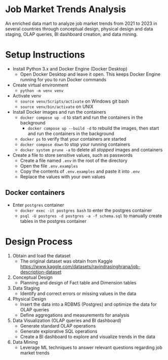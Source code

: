 # Job Market Trends Analysis
An enriched data mart to analyze job market trends from 2021 to 2023 in several countries through conceptual design, physical design and data staging, OLAP queries, BI dashboard creation, and data mining.

# Setup Instructions
- Install Python 3.x and Docker Engine (Docker Desktop)
    - Open Docker Desktop and leave it open. This keeps Docker Engine running for you to run Docker commands
- Create virtual environment
    - `python -m venv venv`
- Activate venv
    - `source venv/Scripts/activate` on Windows git bash
    - `source venv/bin/activate` on UNIX
- Install Docker images and run the containers
    - `docker compose up -d` to start and run the containers in the background
        - `docker compose up --build -d` to rebuild the images, then start and run the containers in the background
    - `docker ps` to verify that your containers are started
    - `docker compose down` to stop your running containers
    - `docker system prune -a` to delete all *stopped* images and containers
- Create a file to store sensitive values, such as passwords
    - Create a file named `.env` in the root of the directory
    - Open the file `.env.examples`
    - Copy the contents of `.env.examples` and paste it into `.env`
    - Replace the values with your own values

## Docker containers
- Enter `postgres` container
    - `docker exec -it postgres bash` to enter the postgres container
    - `psql -U postgres -d postgres -a -f schema.sql` to manually create tables in the postgres container

# Design Process
1. Obtain and load the dataset
    - The original dataset was obtain from Kaggle https://www.kaggle.com/datasets/ravindrasinghrana/job-description-dataset 
2. Conceptual Design
    - Planning and design of Fact table and Dimension tables
3. Data Staging
    - Identify and correct errors or missing values in the data
4. Physical Design
    - Insert the data into a RDBMS (Postgres) and optimize the data for OLAP queries
    - Define aggregations and measurements for analysis
5. Data Visualization (OLAP queries and BI dashboard)
    - Generate standard OLAP operations
    - Generate explorative SQL operations
    - Create a BI dashboard to explore and visualize trends in the data
6. Data Mining
    - Leverage ML techniques to answer relevant questions regarding job market trends
